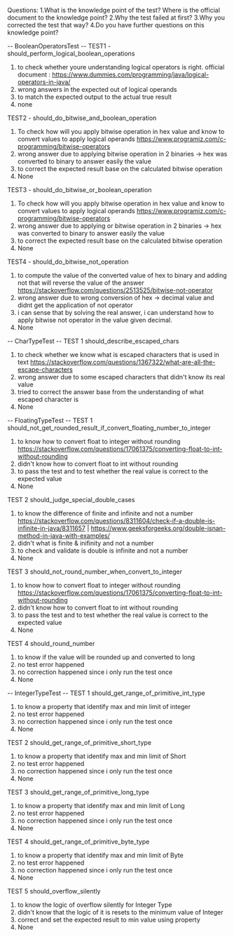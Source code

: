 Questions: 
1.What is the knowledge point of the test? Where is the official document to the knowledge point?
2.Why the test failed at first?
3.Why you corrected the test that way?
4.Do you have further questions on this knowledge point?

-- BooleanOperatorsTest --
TEST1 - should_perform_logical_boolean_operations
1. to check whether youre understanding logical operators is right. official document : https://www.dummies.com/programming/java/logical-operators-in-java/
2. wrong answers in the expected out of logical operands
3. to match the expected output to the actual true result
4. none

TEST2 - should_do_bitwise_and_boolean_operation
1. To check how will you apply bitwise operation in hex value and know to convert values to apply logical operands https://www.programiz.com/c-programming/bitwise-operators
2. wrong answer due to applying bitwise operation in 2 binaries -> hex was converted to binary to answer easily the value
3. to correct the expected result base on the calculated bitwise operation
4. None

TEST3 - should_do_bitwise_or_boolean_operation
1. To check how will you apply bitwise operation in hex value and know to convert values to apply logical operands https://www.programiz.com/c-programming/bitwise-operators
2. wrong answer due to applying or bitwise operation in 2 binaries -> hex was converted to binary to answer easily the value
3. to correct the expected result base on the calculated bitwise operation
4. None

TEST4 - should_do_bitwise_not_operation
1. to compute the value of the converted value of hex to binary and adding not that will reverse the value of the answer https://stackoverflow.com/questions/2513525/bitwise-not-operator
2. wrong answer due to wrong conversion of hex -> decimal value and didnt get the application of not operator
3. i can sense that by solving the real answer, i can understand how to apply bitwise not operator in the value given decimal.
4. None

-- CharTypeTest --
TEST 1 should_describe_escaped_chars
1. to check whether we know what is escaped characters that is used in text https://stackoverflow.com/questions/1367322/what-are-all-the-escape-characters
2. wrong answer due to some escaped characters that didn't know its real value
3. tried to correct the answer base from the understanding of what escaped character is
4. None

-- FloatingTypeTest --
TEST 1 should_not_get_rounded_result_if_convert_floating_number_to_integer
1. to know how to convert float to integer without rounding https://stackoverflow.com/questions/17061375/converting-float-to-int-without-rounding
2. didn't know how to convert float to int without rounding
3. to pass the test and to test whether the real value is correct to the expected value
4. None

TEST 2 should_judge_special_double_cases
1. to know the difference of finite and infinite and not a number https://stackoverflow.com/questions/8311604/check-if-a-double-is-infinite-in-java/8311657 | https://www.geeksforgeeks.org/double-isnan-method-in-java-with-examples/
2. didn't what is finite & inifinity and not a number
3. to check and validate is double is infinite and not a number
4. None

TEST 3 should_not_round_number_when_convert_to_integer
1. to know how to convert float to integer without rounding https://stackoverflow.com/questions/17061375/converting-float-to-int-without-rounding
2. didn't know how to convert float to int without rounding
3. to pass the test and to test whether the real value is correct to the expected value
4. None

TEST 4 should_round_number
1. to know if the value will be rounded up and converted to long
2. no test error happened
3. no correction happened since i only run the test once
4. None

-- IntegerTypeTest --
TEST 1 should_get_range_of_primitive_int_type
1. to know a property that identify max and min limit of integer
2. no test error happened
3. no correction happened since i only run the test once
4. None

TEST 2 should_get_range_of_primitive_short_type
1. to know a property that identify max and min limit of Short
2. no test error happened
3. no correction happened since i only run the test once
4. None

TEST 3 should_get_range_of_primitive_long_type
1. to know a property that identify max and min limit of Long
2. no test error happened
3. no correction happened since i only run the test once
4. None

TEST 4 should_get_range_of_primitive_byte_type
1. to know a property that identify max and min limit of Byte
2. no test error happened
3. no correction happened since i only run the test once
4. None

TEST 5 should_overflow_silently
1. to know the logic of overflow silently for Integer Type
2. didn't know that the logic of it is resets to the minimum value of Integer
3. correct and set the expected result to min value using property
4. None
